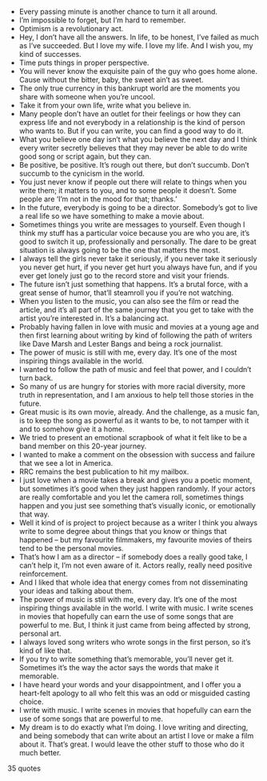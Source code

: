  - Every passing minute is another chance to turn it all around.
 - I’m impossible to forget, but I’m hard to remember.
 - Optimism is a revolutionary act.
 - Hey, I don’t have all the answers. In life, to be honest, I’ve failed as much as I’ve succeeded. But I love my wife. I love my life. And I wish you, my kind of successes.
 - Time puts things in proper perspective.
 - You will never know the exquisite pain of the guy who goes home alone. Cause without the bitter, baby, the sweet ain’t as sweet.
 - The only true currency in this bankrupt world are the moments you share with someone when you’re uncool.
 - Take it from your own life, write what you believe in.
 - Many people don’t have an outlet for their feelings or how they can express life and not everybody in a relationship is the kind of person who wants to. But if you can write, you can find a good way to do it.
 - What you believe one day isn’t what you believe the next day and I think every writer secretly believes that they may never be able to do write good song or script again, but they can.
 - Be positive, be positive. It’s rough out there, but don’t succumb. Don’t succumb to the cynicism in the world.
 - You just never know if people out there will relate to things when you write them; it matters to you, and to some people it doesn’t. Some people are ‘I’m not in the mood for that; thanks.’
 - In the future, everybody is going to be a director. Somebody’s got to live a real life so we have something to make a movie about.
 - Sometimes things you write are messages to yourself. Even though I think my stuff has a particular voice because you are who you are, it’s good to switch it up, professionally and personally. The dare to be great situation is always going to be the one that matters the most.
 - I always tell the girls never take it seriously, if you never take it seriously you never get hurt, if you never get hurt you always have fun, and if you ever get lonely just go to the record store and visit your friends.
 - The future isn’t just something that happens. It’s a brutal force, with a great sense of humor, that’ll steamroll you if you’re not watching.
 - When you listen to the music, you can also see the film or read the article, and it’s all part of the same journey that you get to take with the artist you’re interested in. It’s a balancing act.
 - Probably having fallen in love with music and movies at a young age and then first learning about writing by kind of following the path of writers like Dave Marsh and Lester Bangs and being a rock journalist.
 - The power of music is still with me, every day. It’s one of the most inspiring things available in the world.
 - I wanted to follow the path of music and feel that power, and I couldn’t turn back.
 - So many of us are hungry for stories with more racial diversity, more truth in representation, and I am anxious to help tell those stories in the future.
 - Great music is its own movie, already. And the challenge, as a music fan, is to keep the song as powerful as it wants to be, to not tamper with it and to somehow give it a home.
 - We tried to present an emotional scrapbook of what it felt like to be a band member on this 20-year journey.
 - I wanted to make a comment on the obsession with success and failure that we see a lot in America.
 - RRC remains the best publication to hit my mailbox.
 - I just love when a movie takes a break and gives you a poetic moment, but sometimes it’s good when they just happen randomly. If your actors are really comfortable and you let the camera roll, sometimes things happen and you just see something that’s visually iconic, or emotionally that way.
 - Well it kind of is project to project because as a writer I think you always write to some degree about things that you know or things that happened – but my favourite filmmakers, my favourite movies of theirs tend to be the personal movies.
 - That’s how I am as a director – if somebody does a really good take, I can’t help it, I’m not even aware of it. Actors really, really need positive reinforcement.
 - And I liked that whole idea that energy comes from not disseminating your ideas and talking about them.
 - The power of music is still with me, every day. It’s one of the most inspiring things available in the world. I write with music. I write scenes in movies that hopefully can earn the use of some songs that are powerful to me. But, I think it just came from being affected by strong, personal art.
 - I always loved song writers who wrote songs in the first person, so it’s kind of like that.
 - If you try to write something that’s memorable, you’ll never get it. Sometimes it’s the way the actor says the words that make it memorable.
 - I have heard your words and your disappointment, and I offer you a heart-felt apology to all who felt this was an odd or misguided casting choice.
 - I write with music. I write scenes in movies that hopefully can earn the use of some songs that are powerful to me.
 - My dream is to do exactly what I’m doing. I love writing and directing, and being somebody that can write about an artist I love or make a film about it. That’s great. I would leave the other stuff to those who do it much better.

35 quotes